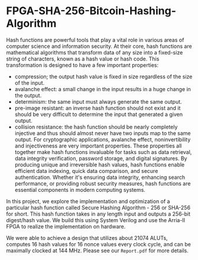# FPGA-SHA-256-Bitcoin-Hashing-Algorithm

Hash functions are powerful tools that play a vital role in various areas of computer science and information security. At their core, hash functions are mathematical algorithms that transform data of any size into a fixed-size string of characters, known as a hash value or hash code. This transformation is designed to have a few important properties:
- compression; the output hash value is fixed in size regardless of the size of the input.
- avalanche effect: a small change in the input results in a huge change in the output.
- determinism: the same input must always generate the same output.
- pre-image resistant: an inverse hash function should not exist and it should be very difficult to determine the input that generated a given output.
- collision resistance: the hash function should be nearly completely injective and thus should almost never have two inputs map to the same output.
For cryptographic applications, avalanche effect, noninvertibility and injectiveness are very important properties. These properties all together make hash functions invaluable for tasks such as data retrieval, data integrity verification, password storage, and digital signatures. By producing unique and irreversible hash values, hash functions enable efficient data indexing, quick data comparison, and secure authentication. Whether it's ensuring data integrity, enhancing search performance, or providing robust security measures, hash functions are essential components in modern computing systems.

In this project, we explore the implementation and optimization of a particular hash function called Secure Hashing Algorithm - 256 or SHA-256 for short. This hash function takes in any length input and outputs a 256-bit digest/hash value. We build this using System Verilog and use the Arria-II FPGA to realize the implementation on hardware.

We were able to achieve a design that utilizes about 21074 ALUTs, computes 16 hash values for 16 nonce values every clock cycle, and can be maximally clocked at 144 MHz. Please see our `Report.pdf` for more details.

